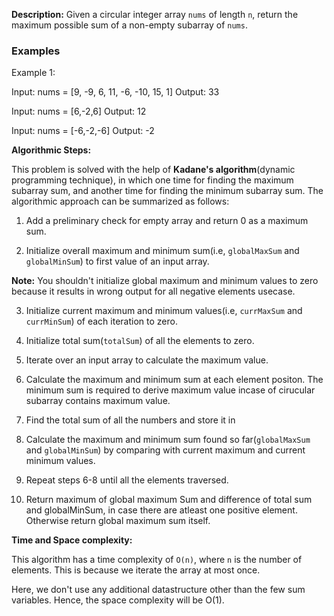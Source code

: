 **Description:**
Given a circular integer array `nums` of length `n`, return the maximum possible sum of a non-empty subarray of `nums`.

### Examples
Example 1:

Input: nums = [9, -9, 6, 11, -6, -10, 15, 1]
Output: 33

Input: nums = [6,-2,6]
Output: 12

Input: nums = [-6,-2,-6]
Output: -2

**Algorithmic Steps:**

This problem is solved with the help of **Kadane's algorithm**(dynamic programming technique), in which one time for finding the maximum subarray sum, and another time for finding the minimum subarray sum. The algorithmic approach can be summarized as follows:

1. Add a preliminary check for empty array and return 0 as a maximum sum.

2. Initialize overall maximum and minimum sum(i.e, `globalMaxSum` and `globalMinSum`) to first value of an input array.

  **Note:** You shouldn't initialize global maximum and minimum values to zero because it results in wrong output for all negative elements usecase.

3. Initialize current maximum and minimum values(i.e, `currMaxSum` and `currMinSum`) of each iteration to zero.

4. Initialize total sum(`totalSum`) of all the elements to zero.

5. Iterate over an input array to calculate the maximum value.

6. Calculate the maximum and minimum sum at each element positon. The minimum sum is required to derive maximum value incase of cirucular subarray contains maximum value.

7. Find the total sum of all the numbers and store it in

8. Calculate the maximum and minimum sum found so far(`globalMaxSum` and `globalMinSum`) by comparing with current maximum and  current minimum values.

9. Repeat steps 6-8 until all the elements traversed.

10. Return maximum of global maximum Sum and difference of total sum and globalMinSum, in case there are atleast one positive element. Otherwise return global maximum sum itself.

**Time and Space complexity:**

This algorithm has a time complexity of `O(n)`, where `n` is the number of elements. This is because we iterate the array at most once. 

Here, we don't use any additional datastructure other than the few sum variables. Hence, the space complexity will be O(1).